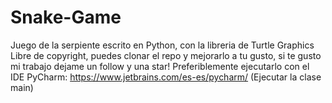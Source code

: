 # Snake-Game
Juego de la serpiente escrito en Python, con la libreria de Turtle Graphics
Libre de copyright, puedes clonar el repo y mejorarlo a tu gusto, si te gusto mi trabajo dejame un follow y una star!
Preferiblemente ejecutarlo con el IDE PyCharm: https://www.jetbrains.com/es-es/pycharm/
(Ejecutar la clase main)
